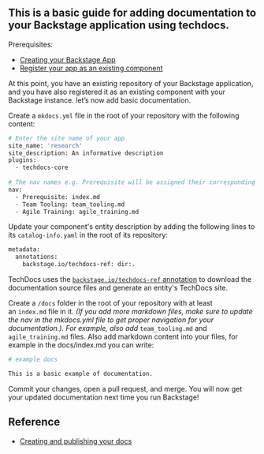## This is a basic guide for adding documentation to your Backstage application using techdocs.

Prerequisites:

- [Creating your Backstage App](https://backstage.io/docs/getting-started/)
- [Register your app as an existing component](https://backstage.io/docs/features/software-catalog/#adding-components-to-the-catalog)

At this point, you have an existing repository of your Backstage application, and you have also registered it as an existing component with your Backstage instance. let’s now add basic documentation.

Create a `mkdocs.yml` file in the root of your repository with the following content:

```bash
# Enter the site name of your app
site_name: 'research'
site_description: An informative description
plugins:
  - techdocs-core
  
# The nav names e.g. Prerequisite will be assigned their corresponding md files, these files are the documentation
nav:
  - Prerequisite: index.md
  - Team Tooling: team_tooling.md
  - Agile Training: agile_training.md
```

Update your component's entity description by adding the following lines to its `catalog-info.yaml` in the root of its repository:

```bash
metadata:
  annotations:
    backstage.io/techdocs-ref: dir:.
```

TechDocs uses the [`backstage.io/techdocs-ref` annotation](https://backstage.io/docs/features/software-catalog/well-known-annotations#backstageiotechdocs-ref) to download the documentation source files and generate an entity's TechDocs site.

Create a `/docs` folder in the root of your repository with at least an `index.md` file in it. *(If you add more markdown files, make sure to update the nav in the mkdocs.yml file to get proper navigation for your documentation.). For example, also add*  `team_tooling.md` and `agile_training.md` files. Also add markdown content into your files, for example in the docs/index.md you can write:

```bash
# example docs

This is a basic example of documentation.
```

Commit your changes, open a pull request, and merge. You will now get your updated documentation next time you run Backstage!

## Reference

- [Creating and publishing your docs](https://backstage.io/docs/features/techdocs/creating-and-publishing#use-any-software-template)
